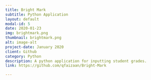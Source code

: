 ```yaml
---
title: Bright Mark
subtitle: Python Application
layout: default
modal-id: 5
date: 2020-01-23
img: brightmark.png
thumbnail: brightmark.png
alt: image-alt
project-date: January 2020
client: Github
category: Python
description: A python application for inputting student grades.
link: https://github.com/qfaizaan/Bright-Mark

---
```

